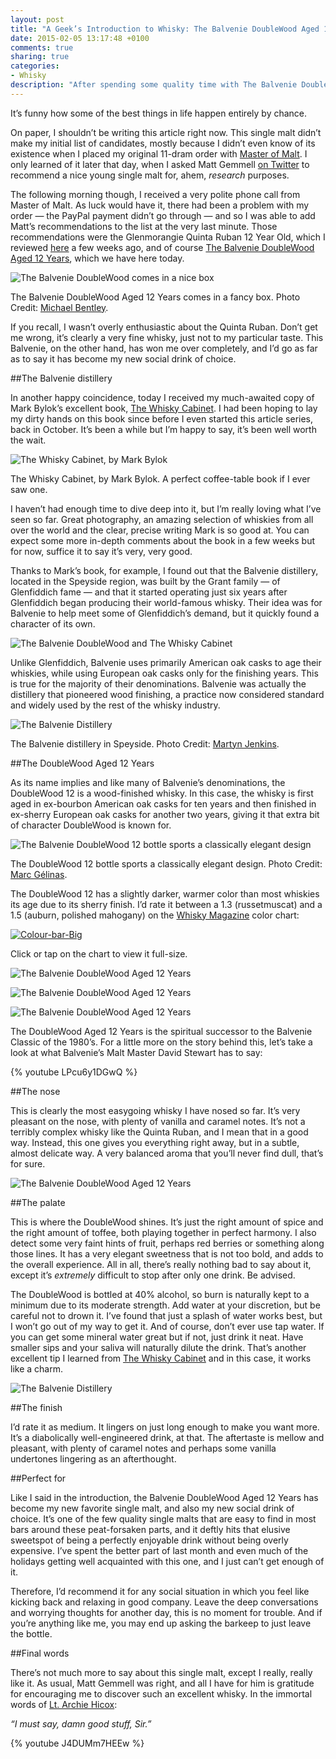 ```yaml
---
layout: post
title: "A Geek’s Introduction to Whisky: The Balvenie DoubleWood Aged 12 Years"
date: 2015-02-05 13:17:48 +0100
comments: true
sharing: true
categories: 
- Whisky
description: "After spending some quality time with The Balvenie DoubleWood Aged 12 Years, I have found my new social drink of choice."
---
```


It’s funny how some of the best things in life happen entirely by chance. 

On paper, I shouldn’t be writing this article right now. This single malt didn’t make my initial list of candidates, mostly because I didn’t even know of its existence when I placed my original 11-dram order with [Master of Malt](https://www.masterofmalt.com). I only learned of it later that day, when I asked Matt Gemmell [on Twitter](https://twitter.com/mattgemmell/status/520225015762288641) to recommend a nice young single malt for, ahem, _research_ purposes.

The following morning though, I received a very polite phone call from Master of Malt. As luck would have it, there had been a problem with my order — the PayPal payment didn’t go through — and so I was able to add Matt’s recommendations to the list at the very last minute. Those recommendations were the Glenmorangie Quinta Ruban 12 Year Old, which I reviewed [here](http://www.analogsenses.com/2014/12/16/a-geeks-introduction-to-whisky-glenmorangie-12-year-old-the-quinta-ruban/) a few weeks ago, and of course [The Balvenie DoubleWood Aged 12 Years](https://us.thebalvenie.com/our-range/doublewood-aged-12-years), which we have here today.

<p class="extra-width"><img src="https://farm8.staticflickr.com/7394/16265548859_2a4cafdc7a_o.jpg" title="The Balvenie DoubleWood comes in a nice box"></p>

<p class="photo-credit">The Balvenie DoubleWood Aged 12 Years comes in a fancy box. Photo Credit: <a href="https://www.flickr.com/photos/donhomer/8469890220">Michael Bentley</a>.</p>

If you recall, I wasn’t overly enthusiastic about the Quinta Ruban. Don’t get me wrong, it’s clearly a very fine whisky, just not to my particular taste. This Balvenie, on the other hand, has won me over completely, and I’d go as far as to say it has become my new social drink of choice.


##The Balvenie distillery

In another happy coincidence, today I received my much-awaited copy of Mark Bylok’s excellent book, [The Whisky Cabinet](http://www.amazon.com/gp/product/1770502378/ref=as_li_tl?ie=UTF8&camp=1789&creative=390957&creativeASIN=1770502378&linkCode=as2&tag=analogsens-20&linkId=QS3Z2GRJYKRSRCOZ). I had been hoping to lay my dirty hands on this book since before I even started this article series, back in October. It’s been a while but I’m happy to say, it’s been well worth the wait.

<p class="extra-width"><img src="https://farm8.staticflickr.com/7379/16264296530_335c1db2ee_o.jpg" title="The Whisky Cabinet, by Mark Bylok"></p>

<p class="photo-credit">The Whisky Cabinet, by Mark Bylok. A perfect coffee-table book if I ever saw one.</p>

I haven’t had enough time to dive deep into it, but I’m really loving what I’ve seen so far. Great photography, an amazing selection of whiskies from all over the world and the clear, precise writing Mark is so good at. You can expect some more in-depth comments about the book in a few weeks but for now, suffice it to say it’s very, very good.

Thanks to Mark’s book, for example, I found out that the Balvenie distillery, located in the Speyside region, was built by the Grant family — of Glenfiddich fame — and that it started operating just six years after Glenfiddich began producing their world-famous whisky. Their idea was for Balvenie to help meet some of Glenfiddich’s demand, but it quickly found a character of its own.

<p class="extra-width"><img src="https://farm8.staticflickr.com/7424/16265811517_c1a5f11376_o.jpg" title="The Balvenie DoubleWood and The Whisky Cabinet"></p>

Unlike Glenfiddich, Balvenie uses primarily American oak casks to age their whiskies, while using European oak casks only for the finishing years. This is true for the majority of their denominations. Balvenie was actually the distillery that pioneered wood finishing, a practice now considered standard and widely used by the rest of the whisky industry.

<p class="extra-width"><img src="https://farm8.staticflickr.com/7387/16451045805_6c3109fb24_o.jpg" title="The Balvenie Distillery"></p>

<p class="photo-credit">The Balvenie distillery in Speyside. Photo Credit: <a href="https://www.flickr.com/photos/martynjenkins/8702952703/in/set-72157627524416452">Martyn Jenkins</a>.</p>


##The DoubleWood Aged 12 Years

As its name implies and like many of Balvenie’s denominations, the DoubleWood 12 is a wood-finished whisky. In this case, the whisky is first aged in ex-bourbon American oak casks for ten years and then finished in ex-sherry European oak casks for another two years, giving it that extra bit of character DoubleWood is known for.

<p class="extra-width"><img src="https://farm9.staticflickr.com/8614/16451808915_b1f5f060c7_o.jpg" title="The Balvenie DoubleWood 12 bottle sports a classically elegant design"></p>

<p class="photo-credit">The DoubleWood 12 bottle sports a classically elegant design. Photo Credit: <a href="https://www.flickr.com/photos/marcgphoto/6642859185">Marc Gélinas</a>.</p>

The DoubleWood 12 has a slightly darker, warmer color than most whiskies its age due to its sherry finish. I’d rate it between a 1.3 (russetmuscat) and a 1.5 (auburn, polished mahogany) on the [Whisky Magazine](http://www.whiskymag.com/) color chart:

<p class="extra-width"><a href="https://www.flickr.com/photos/analogsenses/15541294995" title="Colour-bar-Big by Álvaro Serrano, on Flickr"><img src="https://farm4.staticflickr.com/3938/15541294995_3fd02f3bb8_o.jpg" title="Colour-bar-Big"></a></p>

<p class="photo-credit">Click or tap on the chart to view it full-size.</p>

<p class="extra-width"><img src="https://farm8.staticflickr.com/7407/16265463199_263b5dd718_o.jpg" title="The Balvenie DoubleWood Aged 12 Years"></p>

<p class="extra-width"><img src="https://farm8.staticflickr.com/7295/16265810937_faca3dbcf8_o.jpg" title="The Balvenie DoubleWood Aged 12 Years"></p>

<p class="extra-width"><img src="https://farm8.staticflickr.com/7445/16449966811_fe9eb6cf40_o.jpg" title="The Balvenie DoubleWood Aged 12 Years"></p>

The DoubleWood Aged 12 Years is the spiritual successor to the Balvenie Classic of the 1980’s. For a little more on the story behind this, let’s take a look at what Balvenie’s Malt Master David Stewart has to say:

{% youtube LPcu6y1DGwQ %}


##The nose

This is clearly the most easygoing whisky I have nosed so far. It’s very pleasant on the nose, with plenty of vanilla and caramel notes. It’s not a terribly complex whisky like the Quinta Ruban, and I mean that in a good way. Instead, this one gives you everything right away, but in a subtle, almost delicate way. A very balanced aroma that you’ll never find dull, that’s for sure.

<p class="extra-width"><img src="https://farm9.staticflickr.com/8577/16265462569_e44a648103_o.jpg" title="The Balvenie DoubleWood Aged 12 Years"></p>


##The palate

This is where the DoubleWood shines. It’s just the right amount of spice and the right amount of toffee, both playing together in perfect harmony. I also detect some very faint hints of fruit, perhaps red berries or something along those lines. It has a very elegant sweetness that is not too bold, and adds to the overall experience. All in all, there’s really nothing bad to say about it, except it’s _extremely_ difficult to stop after only one drink. Be advised.

The DoubleWood is bottled at 40% alcohol, so burn is naturally kept to a minimum due to its moderate strength. Add water at your discretion, but be careful not to drown it. I’ve found that just a splash of water works best, but I won’t go out of my way to get it. And of course, don’t ever use tap water. If you can get some mineral water great but if not, just drink it neat. Have smaller sips and your saliva will naturally dilute the drink. That’s another excellent tip I learned from [The Whisky Cabinet](http://www.amazon.com/gp/product/1770502378/ref=as_li_tl?ie=UTF8&camp=1789&creative=390957&creativeASIN=1770502378&linkCode=as2&tag=analogsens-20&linkId=QS3Z2GRJYKRSRCOZ) and in this case, it works like a charm.

<p class="extra-width"><img src="https://farm8.staticflickr.com/7310/16451719645_76ec71856f_o.jpg" title="The Balvenie Distillery"></p>


##The finish

I’d rate it as medium. It lingers on just long enough to make you want more. It’s a diabolically well-engineered drink, at that. The aftertaste is mellow and pleasant, with plenty of caramel notes and perhaps some vanilla undertones lingering as an afterthought.


##Perfect for

Like I said in the introduction, the Balvenie DoubleWood Aged 12 Years has become my new favorite single malt, and also my new social drink of choice. It’s one of the few quality single malts that are easy to find in most bars around these peat-forsaken parts, and it deftly hits that elusive sweetspot of being a perfectly enjoyable drink without being overly expensive. I’ve spent the better part of last month and even much of the holidays getting well acquainted with this one, and I just can’t get enough of it.

Therefore, I’d recommend it for any social situation in which you feel like kicking back and relaxing in good company. Leave the deep conversations and worrying thoughts for another day, this is no moment for trouble. And if you’re anything like me, you may end up asking the barkeep to just leave the bottle.

##Final words

There’s not much more to say about this single malt, except I really, really like it. As usual, Matt Gemmell was right, and all I have for him is gratitude for encouraging me to discover such an excellent whisky. In the immortal words of [Lt. Archie Hicox](https://www.youtube.com/watch?v=J4DUMm7HEEw): 

_“I must say, damn good stuff, Sir.”_

{% youtube J4DUMm7HEEw %}
